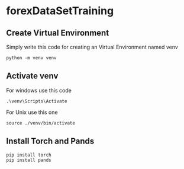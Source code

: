 # forexDataSetTraining
## Create Virtual Environment
Simply write this code for creating an Virtual Environment named venv
```
python -m venv venv
```

## Activate venv
For windows use this code
```
.\venv\Scripts\Activate
```

For Unix use this one
```
source ./venv/bin/activate
```

## Install Torch and Pands
```
pip install torch
pip install pands
```
